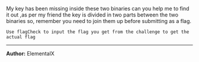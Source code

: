 My key has been missing inside these two binaries can you help me to find it out ,as per my friend the key is divided in two parts between the two binaries so, remember you need to join them up before submitting as a flag.

`Use flagCheck to input the flag you get from the challenge to get the actual flag`

---
**Author:** ElementalX